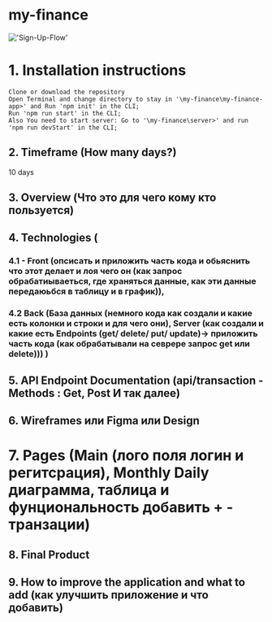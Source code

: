 # my-finance

!['Sign-Up-Flow'](https://cdn1.savepice.ru/uploads/2021/1/10/6d7543772360f23ac5036274aed4a8f3-full.png)

# 1. Installation instructions
    Clone or download the repository
    Open Terminal and change directory to stay in '\my-finance\my-finance-app>' and Run 'npm init' in the CLI;
    Run 'npm run start' in the CLI;
    Also You need to start server: Go to '\my-finance\server>' and run 'npm run devStart' in the CLI;

## 2. Timeframe (How many days?)
10 days

## 3. Overview (Что это для чего кому кто пользуется)

## 4. Technologies (

### 4.1 - Front (опсисать и приложить часть кода и обьяснить что этот делает и лоя чего он (как запрос обрабатиываеться, где храняться данные, как эти данные передаюьбся в таблицу и в график)), 

### 4.2 Back (База данных (немного кода как создали и какие есть колонки и строки и для чего они), Server (как создали и какие есть Endpoints (get/ delete/ put/ update)-> приложить часть кода (как обрабатывали на севрере запрос get или delete))) )

## 5. API Endpoint Documentation (api/transaction - Methods : Get, Post И так далее)

## 6. Wireframes или Figma или Design

# 7. Pages (Main (лого поля логин и регитсрация), Monthly Daily диаграмма, таблица и фунциональность добавить + - транзации)

## 8. Final Product

## 9. How to improve the application and what to add (как улучшить приложение и что добавить)
